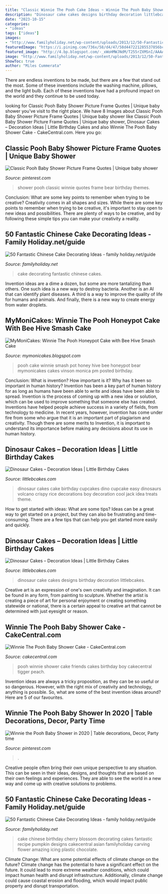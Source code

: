 ```yaml
---
title: "Classic Winnie The Pooh Cake Ideas ~ Winnie The Pooh Baby Shower Cake"
description: "Dinosaur cake cakes designs birthday decoration littlebcakes"
date: "2023-10-15"
categories:
- "ideas"
tags: ["ideas"]
images:
- "http://www.familyholiday.net/wp-content/uploads/2013/12/50-Fantastic-Chinese-Cake-Decorating-Ideas_3.jpg"
featuredImage: "https://i.pinimg.com/736x/58/d4/47/58d447221285537856bc0c33f0a044ec.jpg"
featured_image: "http://4.bp.blogspot.com/-_xWoHMWJNdM/T255rZXMSnI/AAAAAAAABI0/cZ6MEo4Y5u4/s1600/IMG_1303.JPG"
image: "http://www.familyholiday.net/wp-content/uploads/2013/12/50-Fantastic-Chinese-Cake-Decorating-Ideas_10.jpeg"
ShowToc: true
author: "Miles Cummerata"
---
```



There are endless inventions to be made, but there are a few that stand out the most. Some of these inventions include the washing machine, pillows, and the light bulb. Each of these inventions have had a profound impact on the world and they continue to be used today.

	

		
looking for Classic Pooh Baby Shower Picture Frame Quotes | Unique baby shower you've visit to the right place. We have 8 Images about Classic Pooh Baby Shower Picture Frame Quotes | Unique baby shower like Classic Pooh Baby Shower Picture Frame Quotes | Unique baby shower, Dinosaur Cakes – Decoration Ideas | Little Birthday Cakes and also Winnie The Pooh Baby Shower Cake - CakeCentral.com. Here you go:
		
    
## Classic Pooh Baby Shower Picture Frame Quotes | Unique Baby Shower

<img loading=lazy src="https://i.pinimg.com/originals/e3/8b/05/e38b05726028859faa767c6cf593f3e9.jpg" onerror="this.onerror=null;this.src='https://tse3.mm.bing.net/th?id=OIP.pBxvfYy9CjPGUjwfn0EY-AHaJ4&amp;pid=15.1';" alt="Classic Pooh Baby Shower Picture Frame Quotes | Unique baby shower">

_Source: pinterest.com_

>shower pooh classic winnie quotes frame bear birthday themes. 

	

Conclusion: What are some key points to remember when trying to be creative?
Creativity comes in all shapes and sizes. While there are some key points to remember when trying to be creative, it's important to stay open to new ideas and possibilities. There are plenty of ways to be creative, and by following these simple tips you can make your creativity a reality.

    
## 50 Fantastic Chinese Cake Decorating Ideas - Family Holiday.net/guide

<img loading=lazy src="http://www.familyholiday.net/wp-content/uploads/2013/12/50-Fantastic-Chinese-Cake-Decorating-Ideas_3.jpg" onerror="this.onerror=null;this.src='https://tse1.mm.bing.net/th?id=OIP.bQGvCogphPabouFVjgOIAQHaKf&amp;pid=15.1';" alt="50 Fantastic Chinese Cake Decorating Ideas - family holiday.net/guide">

_Source: familyholiday.net_

>cake decorating fantastic chinese cakes. 

	

Invention ideas are a dime a dozen, but some are more tantalizing than others. One such idea is a new way to destroy bacteria. Another is an AI that can identify plant diseases. A third is a way to improve the quality of life for humans and animals. And finally, there is a new way to create energy from water droplets.

    
## MyMoniCakes: Winnie The Pooh Honeypot Cake With Bee Hive Smash Cake

<img loading=lazy src="http://4.bp.blogspot.com/-_xWoHMWJNdM/T255rZXMSnI/AAAAAAAABI0/cZ6MEo4Y5u4/s1600/IMG_1303.JPG" onerror="this.onerror=null;this.src='https://tse2.mm.bing.net/th?id=OIP.nNRPhEJ7cysJTpo8iLS-cQHaJ4&amp;pid=15.1';" alt="MyMoniCakes: Winnie The Pooh Honeypot Cake with Bee Hive Smash Cake">

_Source: mymonicakes.blogspot.com_

>pooh cake winnie smash pot honey hive bee honeypot bear mymonicakes cakes vinson monica pm posted birthday. 

	

Conclusion: What is invention? How important is it? Why has it been so important in human history?
Invention has been a key part of human history for as long as humans have been able to write and ideas have been able to spread. Invention is the process of coming up with a new idea or solution, which can be used to improve something that someone else has created. Inventions have helped people achieve success in a variety of fields, from technology to medicine. In recent years, however, invention has come under fire from some who argue that it is an important part of plagiarism and creativity. Though there are some merits to Invention, it is important to understand its importance before making any decisions about its use in human history.

    
## Dinosaur Cakes – Decoration Ideas | Little Birthday Cakes

<img loading=lazy src="http://www.littlebcakes.com/wp-content/uploads/2013/08/Dinosaur-Birthday-Cake1.jpg" onerror="this.onerror=null;this.src='https://tse1.mm.bing.net/th?id=OIP.FVTtsFlDF4Q7UPWDlbuZxwHaLJ&amp;pid=15.1';" alt="Dinosaur Cakes – Decoration Ideas | Little Birthday Cakes">

_Source: littlebcakes.com_

>dinosaur cakes cake birthday cupcakes dino cupcake easy dinosaurs volcano crispy rice decorations boy decoration cool jack idea treats theme. 

	

How to get started with ideas: What are some tips?
Ideas can be a great way to get started on a project, but they can also be frustrating and time-consuming. There are a few tips that can help you get started more easily and quickly.

    
## Dinosaur Cakes – Decoration Ideas | Little Birthday Cakes

<img loading=lazy src="http://www.littlebcakes.com/wp-content/uploads/2013/08/Dinosaur-Cake-Designs-958x1024.jpg" onerror="this.onerror=null;this.src='https://tse4.mm.bing.net/th?id=OIP.9G9gtXKTdVP9Z5vuHCH9FwHaH6&amp;pid=15.1';" alt="Dinosaur Cakes – Decoration Ideas | Little Birthday Cakes">

_Source: littlebcakes.com_

>dinosaur cake cakes designs birthday decoration littlebcakes. 

	

Creative art is an expression of one's own creativity and imagination. It can be found in any form, from painting to sculpture. Whether the artist is creating a piece of art for personal enjoyment or creating something statewide or national, there is a certain appeal to creative art that cannot be determined with just eyesight or reason.

    
## Winnie The Pooh Baby Shower Cake - CakeCentral.com

<img loading=lazy src="https://cdn001.cakecentral.com/gallery/2015/03/900_801461Doob_winnie-the-pooh-baby-shower-cake.jpg" onerror="this.onerror=null;this.src='https://tse2.mm.bing.net/th?id=OIP.BASTj8ZvWRqdJuVDyHcqsgHaLI&amp;pid=15.1';" alt="Winnie The Pooh Baby Shower Cake - CakeCentral.com">

_Source: cakecentral.com_

>pooh winnie shower cake friends cakes birthday boy cakecentral tigger peach. 

	

Invention ideas are always a tricky proposition, as they can be so useful or so dangerous. However, with the right mix of creativity and technology, anything is possible. So, what are some of the best invention ideas around? Here are 5 of our favourites.

    
## Winnie The Pooh Baby Shower In 2020 | Table Decorations, Decor, Party Time

<img loading=lazy src="https://i.pinimg.com/736x/58/d4/47/58d447221285537856bc0c33f0a044ec.jpg" onerror="this.onerror=null;this.src='https://tse3.mm.bing.net/th?id=OIP.qNRNaNVK-0amhgVS8nHBEQHaJ3&amp;pid=15.1';" alt="Winnie the Pooh Baby Shower in 2020 | Table decorations, Decor, Party time">

_Source: pinterest.com_

>. 

	

Creative people often bring their own unique perspective to any situation. This can be seen in their ideas, designs, and thoughts that are based on their own feelings and experiences. They are able to see the world in a new way and come up with creative solutions to problems.

    
## 50 Fantastic Chinese Cake Decorating Ideas - Family Holiday.net/guide

<img loading=lazy src="http://www.familyholiday.net/wp-content/uploads/2013/12/50-Fantastic-Chinese-Cake-Decorating-Ideas_10.jpeg" onerror="this.onerror=null;this.src='https://tse3.mm.bing.net/th?id=OIP.29WjYQJIlj0-e4NdmDWhIAHaJ6&amp;pid=15.1';" alt="50 Fantastic Chinese Cake Decorating Ideas - family holiday.net/guide">

_Source: familyholiday.net_

>cake chinese birthday cherry blossom decorating cakes fantastic recipe pumpkin designs cakecentral asian familyholiday carving flower amazing icing plastic chocolate. 

	

Climate Change: What are some potential effects of climate change on the future?
Climate change has the potential to have a significant effect on the future. It could lead to more extreme weather conditions, which could impact human health and disrupt infrastructure. Additionally, climate change could cause coastal erosion and flooding, which would impact public property and disrupt transportation.

